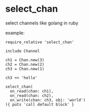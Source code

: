 # select_chan
select channels like golang in ruby

example:

```
require_relative 'select_chan'

include Channel

ch1 = Chan.new(3)
ch2 = Chan.new(2)
ch3 = Chan.new(1)

ch3 << 'hello'

select_chan(
  on_read(chan: ch1),
  on_read(chan: ch2),
  on_write(chan: ch3, obj: 'world')
){ puts 'call default block' }
```
